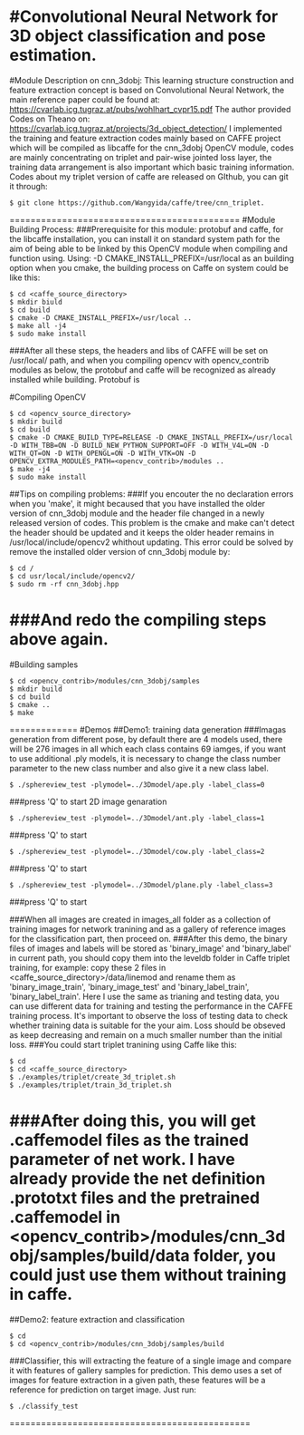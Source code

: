 #Convolutional Neural Network for 3D object classification and pose estimation.
============================================
#Module Description on cnn_3dobj:
This learning structure construction and feature extraction concept is based on Convolutional Neural Network, the main reference paper could be found at:
https://cvarlab.icg.tugraz.at/pubs/wohlhart_cvpr15.pdf
The author provided Codes on Theano on:
https://cvarlab.icg.tugraz.at/projects/3d_object_detection/
I implemented the training and feature extraction codes mainly based on CAFFE project which will be compiled as libcaffe for the cnn_3dobj OpenCV module, codes are mainly concentrating on triplet and pair-wise jointed loss layer, the training data arrangement is also important which basic training information.
Codes about my triplet version of caffe are released on GIthub, you can git it through:
```
$ git clone https://github.com/Wangyida/caffe/tree/cnn_triplet.
```
============================================
#Module Building Process:
###Prerequisite for this module: protobuf and caffe, for the libcaffe installation, you can install it on standard system path for the aim of being able to be linked by this OpenCV module when compiling and function using. Using: -D CMAKE_INSTALL_PREFIX=/usr/local as an building option when you cmake, the building process on Caffe on system could be like this:
```
$ cd <caffe_source_directory>
$ mkdir biuld
$ cd build
$ cmake -D CMAKE_INSTALL_PREFIX=/usr/local ..
$ make all -j4
$ sudo make install
```
###After all these steps, the headers and libs of CAFFE will be set on /usr/local/ path, and when you compiling opencv with opencv_contrib modules as below, the protobuf and caffe will be recognized as already installed while building. Protobuf is 

#Compiling OpenCV
```
$ cd <opencv_source_directory>
$ mkdir build
$ cd build
$ cmake -D CMAKE_BUILD_TYPE=RELEASE -D CMAKE_INSTALL_PREFIX=/usr/local -D WITH_TBB=ON -D BUILD_NEW_PYTHON_SUPPORT=OFF -D WITH_V4L=ON -D WITH_QT=ON -D WITH_OPENGL=ON -D WITH_VTK=ON -D OPENCV_EXTRA_MODULES_PATH=<opencv_contrib>/modules ..
$ make -j4
$ sudo make install
```
##Tips on compiling problems:
###If you encouter the no declaration errors when you 'make', it might becaused that you have installed the older version of cnn_3dobj module and the header file changed in a newly released version of codes. This problem is the cmake and make can't detect the header should be updated and it keeps the older header remains in /usr/local/include/opencv2 whithout updating. This error could be solved by remove the installed older version of cnn_3dobj module by:
```
$ cd /
$ cd usr/local/include/opencv2/
$ sudo rm -rf cnn_3dobj.hpp
```
###And redo the compiling steps above again.
================================================
#Building samples
```
$ cd <opencv_contrib>/modules/cnn_3dobj/samples
$ mkdir build
$ cd build
$ cmake ..
$ make
```

=============
#Demos
##Demo1: training data generation
###Imagas generation from different pose, by default there are 4 models used, there will be 276 images in all which each class contains 69 iamges, if you want to use additional .ply models, it is necessary to change the class number parameter to the new class number and also give it a new class label.
```
$ ./sphereview_test -plymodel=../3Dmodel/ape.ply -label_class=0
```
###press 'Q' to start 2D image genaration 
```
$ ./sphereview_test -plymodel=../3Dmodel/ant.ply -label_class=1
```
###press 'Q' to start
```
$ ./sphereview_test -plymodel=../3Dmodel/cow.ply -label_class=2
```
###press 'Q' to start
```
$ ./sphereview_test -plymodel=../3Dmodel/plane.ply -label_class=3
```
###press 'Q' to start

###When all images are created in images_all folder as a collection of training images for network tranining and as a gallery of reference images for the classification part, then proceed on.
###After this demo, the binary files of images and labels will be stored as 'binary_image' and 'binary_label' in current path, you should copy them into the leveldb folder in Caffe triplet training, for example: copy these 2 files in <caffe_source_directory>/data/linemod and rename them as 'binary_image_train', 'binary_image_test' and 'binary_label_train', 'binary_label_train'. Here I use the same as trianing and testing data, you can use different data for training and testing the performance in the CAFFE training process. It's important to observe the loss of testing data to check whether training data is suitable for the your aim. Loss should be obseved as keep decreasing and remain on a much smaller number than the initial loss.
###You could start triplet tranining using Caffe like this:
```
$ cd
$ cd <caffe_source_directory>
$ ./examples/triplet/create_3d_triplet.sh
$ ./examples/triplet/train_3d_triplet.sh
```
###After doing this, you will get .caffemodel files as the trained parameter of net work. I have already provide the net definition .prototxt files and the pretrained .caffemodel in <opencv_contrib>/modules/cnn_3dobj/samples/build/data folder, you could just use them without training in caffe.
==============
##Demo2: feature extraction and classification
```
$ cd
$ cd <opencv_contrib>/modules/cnn_3dobj/samples/build
```
###Classifier, this will extracting the feature of a single image and compare it with features of gallery samples for prediction. This demo uses a set of images for feature extraction in a given path, these features will be a reference for prediction on target image. Just run:
```
$ ./classify_test
```
==============================================
